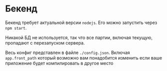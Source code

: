 # Бекенд
Бекенд требует актуальной версии `nodejs`.
Его можно запустить через `npm start`.

Никакой БД не используется, так что все партии, включая текущую, пропадают с перезапуском сервера.

Весь конфиг представлен в файле `./config.json`. Включая `app.front_path` который возможно вам понадобится изменить если ваше приложение будет компилировать в другое место
